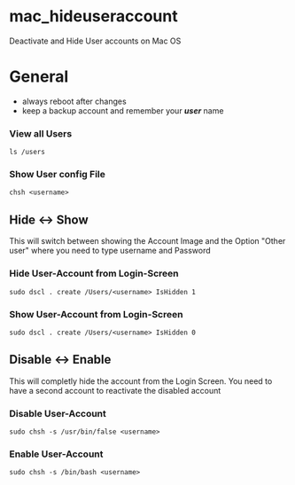 # mac_hideuseraccount
Deactivate and Hide User accounts on Mac OS 
# General
- always reboot after changes
- keep a backup account and remember your ***user*** name

### View all Users
```
ls /users
```

### Show User config File
```
chsh <username>
```

## Hide <-> Show
This will switch between showing the Account Image and the Option "Other user" where you need to type username and Password

### Hide User-Account from Login-Screen
```
sudo dscl . create /Users/<username> IsHidden 1
```

### Show User-Account from Login-Screen
```
sudo dscl . create /Users/<username> IsHidden 0
```




## Disable <-> Enable
This will completly hide the account from the Login Screen. You need to have a second account to reactivate the disabled account

### Disable User-Account
```
sudo chsh -s /usr/bin/false <username>
```


### Enable User-Account
```
sudo chsh -s /bin/bash <username>
```

